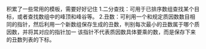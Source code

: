 积累了一些常用的模板，需要好好记住
1.二分查找：可用于已排序数组查找某个目标，或者查找数组中的峰顶和峰谷等。
2.丑数：可利用一个和规定质因数数目相同的指针，然后利用一个新数组保存生成的丑数，判别每次最小的丑数属于哪个质因数，并将其对应的指针加一
	该指针不代表质因数具体要乘的数，而是保存下来的丑数列表的下标。